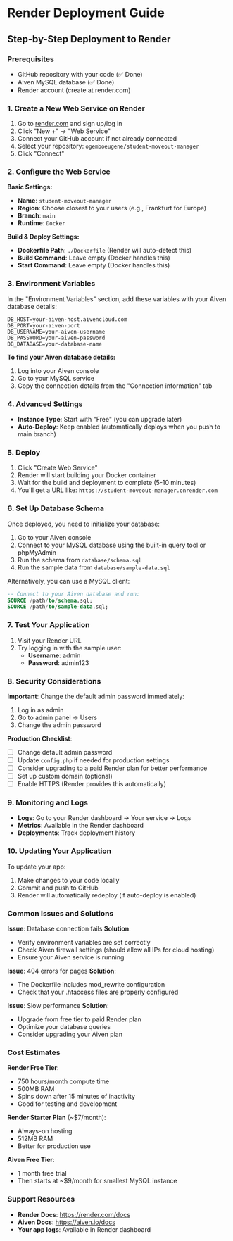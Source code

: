 # Render Deployment Guide

## Step-by-Step Deployment to Render

### Prerequisites
- GitHub repository with your code (✅ Done)
- Aiven MySQL database (✅ Done)
- Render account (create at render.com)

### 1. Create a New Web Service on Render

1. Go to [render.com](https://render.com) and sign up/log in
2. Click "New +" → "Web Service"
3. Connect your GitHub account if not already connected
4. Select your repository: `ogemboeugene/student-moveout-manager`
5. Click "Connect"

### 2. Configure the Web Service

**Basic Settings:**
- **Name**: `student-moveout-manager`
- **Region**: Choose closest to your users (e.g., Frankfurt for Europe)
- **Branch**: `main`
- **Runtime**: `Docker`

**Build & Deploy Settings:**
- **Dockerfile Path**: `./Dockerfile` (Render will auto-detect this)
- **Build Command**: Leave empty (Docker handles this)
- **Start Command**: Leave empty (Docker handles this)

### 3. Environment Variables

In the "Environment Variables" section, add these variables with your Aiven database details:

```
DB_HOST=your-aiven-host.aivencloud.com
DB_PORT=your-aiven-port
DB_USERNAME=your-aiven-username
DB_PASSWORD=your-aiven-password
DB_DATABASE=your-database-name
```

**To find your Aiven database details:**
1. Log into your Aiven console
2. Go to your MySQL service
3. Copy the connection details from the "Connection information" tab

### 4. Advanced Settings

- **Instance Type**: Start with "Free" (you can upgrade later)
- **Auto-Deploy**: Keep enabled (automatically deploys when you push to main branch)

### 5. Deploy

1. Click "Create Web Service"
2. Render will start building your Docker container
3. Wait for the build and deployment to complete (5-10 minutes)
4. You'll get a URL like: `https://student-moveout-manager.onrender.com`

### 6. Set Up Database Schema

Once deployed, you need to initialize your database:

1. Go to your Aiven console
2. Connect to your MySQL database using the built-in query tool or phpMyAdmin
3. Run the schema from `database/schema.sql`
4. Run the sample data from `database/sample-data.sql`

Alternatively, you can use a MySQL client:
```sql
-- Connect to your Aiven database and run:
SOURCE /path/to/schema.sql;
SOURCE /path/to/sample-data.sql;
```

### 7. Test Your Application

1. Visit your Render URL
2. Try logging in with the sample user:
   - **Username**: admin
   - **Password**: admin123

### 8. Security Considerations

**Important**: Change the default admin password immediately:
1. Log in as admin
2. Go to admin panel → Users
3. Change the admin password

**Production Checklist**:
- [ ] Change default admin password
- [ ] Update `config.php` if needed for production settings
- [ ] Consider upgrading to a paid Render plan for better performance
- [ ] Set up custom domain (optional)
- [ ] Enable HTTPS (Render provides this automatically)

### 9. Monitoring and Logs

- **Logs**: Go to your Render dashboard → Your service → Logs
- **Metrics**: Available in the Render dashboard
- **Deployments**: Track deployment history

### 10. Updating Your Application

To update your app:
1. Make changes to your code locally
2. Commit and push to GitHub
3. Render will automatically redeploy (if auto-deploy is enabled)

### Common Issues and Solutions

**Issue**: Database connection fails
**Solution**: 
- Verify environment variables are set correctly
- Check Aiven firewall settings (should allow all IPs for cloud hosting)
- Ensure your Aiven service is running

**Issue**: 404 errors for pages
**Solution**: 
- The Dockerfile includes mod_rewrite configuration
- Check that your .htaccess files are properly configured

**Issue**: Slow performance
**Solution**: 
- Upgrade from free tier to paid Render plan
- Optimize your database queries
- Consider upgrading your Aiven plan

### Cost Estimates

**Render Free Tier**:
- 750 hours/month compute time
- 500MB RAM
- Spins down after 15 minutes of inactivity
- Good for testing and development

**Render Starter Plan** (~$7/month):
- Always-on hosting
- 512MB RAM
- Better for production use

**Aiven Free Tier**:
- 1 month free trial
- Then starts at ~$9/month for smallest MySQL instance

### Support Resources

- **Render Docs**: https://render.com/docs
- **Aiven Docs**: https://aiven.io/docs
- **Your app logs**: Available in Render dashboard
